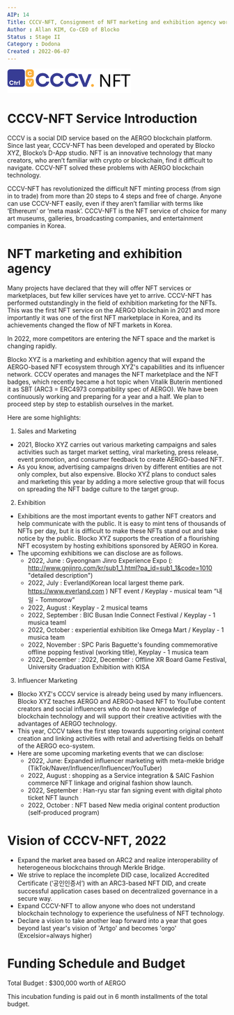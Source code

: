 ```yaml
---
AIP: 14
Title: CCCV-NFT, Consignment of NFT marketing and exhibition agency work 2022
Author : Allan KIM, Co-CEO of Blocko
Status : Stage II
Category : Dodona
Created : 2022-06-07
---
```


![](https://raw.githubusercontent.com/aergoio/agora/master/AIPs/resources/cccv-nft.svg)

# CCCV-NFT Service Introduction

CCCV is a social DID service based on the AERGO blockchain platform. Since last year, CCCV-NFT has been developed and operated by Blocko XYZ, Blocko’s D-App studio. NFT is an innovative technology that many creators, who aren’t familiar with crypto or blockchain, find it difficult to navigate. CCCV-NFT solved these problems with AERGO blockchain technology.


CCCV-NFT has revolutionized the difficult NFT minting process (from sign in to trade) from more than 20 steps to 4 steps and free of charge. Anyone can use CCCV-NFT easily, even if they aren’t familiar with terms like  ‘Ethereum’ or ‘meta mask’. CCCV-NFT is the NFT service of choice for many art museums, galleries, broadcasting companies, and entertainment companies in Korea.


# NFT marketing and exhibition agency

Many projects have declared that they will offer NFT services or marketplaces, but few killer services have yet to arrive. CCCV-NFT has performed outstandingly in the field of exhibition marketing for the NFTs.  This was the first NFT service on the  AERGO blockchain in 2021 and more importantly it was one of the first NFT marketplace in Korea, and its achievements changed the flow of NFT markets in Korea.


In 2022, more competitors are entering the NFT space and the market is changing rapidly.

Blocko XYZ is a marketing and exhibition agency that will expand the AERGO-based NFT ecosystem through XYZ's capabilities and its influencer network.  CCCV operates and manages the  NFT marketplace and the NFT badges, which recently became a hot topic when Vitalik Buterin mentioned it as SBT (ARC3 = ERC4973 compatibility spec of AERGO). We have been continuously working and preparing for a year and a half. We plan to proceed step by step to establish ourselves in the market.

Here are some highlights:

1. Sales and Marketing
- 2021, Blocko XYZ carries out various marketing campaigns and sales activities such as target market setting, viral marketing, press release, event promotion, and consumer feedback to create AERGO-based NFT.
- As you know, advertising campaigns driven by different entities are not only complex, but also expensive. Blocko XYZ plans to conduct sales and marketing this year by adding a more selective group that  will focus on spreading the NFT badge culture to the target group.

2. Exhibition
- Exhibitions are the most important events to gather NFT creators and help communicate with the public. It is easy to mint tens of thousands of NFTs per day, but it is difficult to make these NFTs stand out and take notice by the public. Blocko XYZ supports the creation of a flourishing NFT ecosystem by hosting exhibitions sponsored by AERGO in Korea.
- The upcoming exhibitions we can disclose are as follows.
    * 2022, June :  Gyeongnam Jinro Experience Expo 
(: http://www.gnjinro.com/kr/sub1_1.html?pa_id=sub1_1&code=1010 "detailed description")
    * 2022, July :  Everland(Korean local largest theme park. https://www.everland.com ) NFT event  / Keyplay -  musical team “내일 - Tommorow” 
    * 2022, August :  Keyplay - 2 musical teams
    * 2022, September :  BIC Busan Indie Connect Festival  / Keyplay - 1 musica teaml
    * 2022, October : experiential exhibition like Omega Mart / Keyplay - 1 musica team
    * 2022, November : SPC Paris Baguette's founding commemorative offline popping festival (working title), Keyplay - 1 musica team
    * 2022, December : 2022, December : Offline XR Board Game Festival, University Graduation Exhibition with KISA

3. Influencer Marketing
- Blocko XYZ's CCCV service is already being used by many influencers. Blocko XYZ teaches AERGO and AERGO-based NFT to YouTube content creators and social influencers who do not have knowledge of blockchain technology and will support their creative activities with the advantages of AERGO technology.
- This year, CCCV takes the first step towards supporting original content creation and linking activities with retail and advertising fields on behalf of the AERGO eco-system.
- Here are some upcoming marketing events that we can disclose:
    * 2022, June: Expanded influencer marketing with meta-mekle bridge (TikTok/Naver/Influencer/Influencer/YouTuber)
    * 2022, August : shopping as a Service integration & SAIC Fashion commerce NFT linkage and original fashion show launch.
    * 2022, September : Han-ryu star fan signing event  with digital photo ticket NFT launch
    * 2022, October : NFT based New media original content production (self-produced program)


# Vision of CCCV-NFT, 2022

* Expand the market area based on ARC2 and realize interoperability of heterogeneous blockchains through Merkle Bridge.
* We strive to replace the incomplete DID case, localized Accredited Certificate  (‘공인인증서’) with an ARC3-based NFT DID, and create successful application cases based on decentralized governance in a secure way.
* Expand CCCV-NFT to allow anyone who does not understand blockchain technology to experience the usefulness of NFT technology.
* Declare a vision to take another leap forward into a year that goes beyond last year's vision of 'Artgo' and becomes 'orgo' (Excelsior=always higher)


# Funding Schedule and Budget

Total Budget : $300,000 worth of AERGO

This incubation funding is paid out in 6 month installments of the total budget.